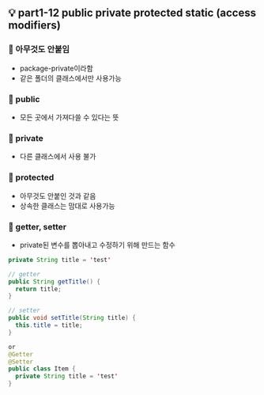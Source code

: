 ## 💡 part1-12 public private protected static (access modifiers)

### 🔹 아무것도 안붙임

- package-private이라함
- 같은 폴더의 클래스에서만 사용가능

### 🔹 public

- 모든 곳에서 가져다쓸 수 있다는 뜻

### 🔹 private

- 다른 클래스에서 사용 불가

### 🔹 protected

- 아무것도 안붙인 것과 같음
- 상속한 클래스는 맘대로 사용가능

### 🔹 getter, setter

- private된 변수를 뽑아내고 수정하기 위해 만드는 함수

```java
private String title = 'test'

// getter
public String getTitle() {
  return title;
}

// setter
public void setTitle(String title) {
  this.title = title;
}

or
@Getter
@Setter
public class Item {
  private String title = 'test'
}
```
